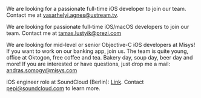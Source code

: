 We are looking for a passionate full-time iOS developer to join our team. Contact me at [vasarhelyi.agnes@ustream.tv](mailto:vasarhelyi.agnes@ustream.tv).

We are looking for passionate full-time iOS/macOS developers to join our team. Contact me at [tamas.lustyik@prezi.com](mailto:tamas.lustyik@prezi.com)

We are looking for mid-level or senior Objective-C iOS developers at Misys! If you want to work on our banking app, join us. The team is quite young, office at Oktogon, free coffee and tea. Bakery day, soup day, beer day and more! If you are interested or have questions, just drop me a mail: [andras.somogy@misys.com](mailto:andras.somogy@misys.com)

iOS engineer role at SoundCloud (Berlin): [Link](https://soundcloud.com/jobs/2016-06-16-ios-engineer-berlin). Contact [pepi@soundcloud.com](mailto:pepi@soundcloud.com) to learn more.
